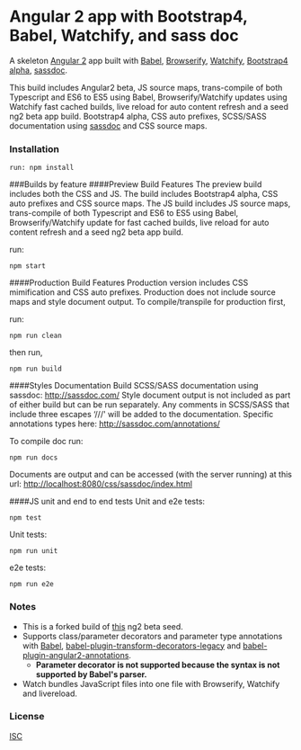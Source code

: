 # Angular 2 app with Bootstrap4, Babel, Watchify, and sass doc

A skeleton [Angular 2](https://angular.io/) app built with [Babel](https://babeljs.io/), [Browserify](http://browserify.org/), [Watchify](https://github.com/substack/watchify), [Bootstrap4 alpha](https://github.com/twbs/bootstrap/tree/v4-dev), [sassdoc](http://sassdoc.com/).

This build includes Angular2 beta, JS source maps, trans-compile of both Typescript and ES6 to ES5 using Babel, Browserify/Watchify updates using Watchify fast cached builds, live reload for auto content refresh and a seed ng2 beta app build. Bootstrap4 alpha, CSS auto prefixes, SCSS/SASS documentation using [sassdoc](http://sassdoc.com/)  and CSS source maps.

### Installation
```
run: npm install
```

###Builds by feature
####Preview Build Features
The preview build includes both the CSS and JS. The build includes Bootstrap4 alpha, CSS auto prefixes and CSS source maps. The JS build includes JS source maps, trans-compile of both Typescript and ES6 to ES5 using Babel, Browserify/Watchify update for fast cached builds, live reload for auto content refresh and a seed ng2 beta app build.

run:
```
npm start
```

####Production Build Features
Production version includes CSS mimification and CSS auto prefixes. Production does not include source maps and style document output.
To compile/transpile for production first,

run:
```
npm run clean
```
then run,
```
npm run build
```

####Styles Documentation Build
SCSS/SASS documentation using sassdoc: http://sassdoc.com/
Style document output is not included as part of either build but can be run separately. Any comments in SCSS/SASS that include three escapes ‘///' will be added to the documentation. Specific annotations types here: http://sassdoc.com/annotations/

To compile doc run:
```
npm run docs
```
Documents are output and can be accessed (with the server running) at this url: [http://localhost:8080/css/sassdoc/index.html](http://localhost:8080/css/sassdoc/index.html)

####JS unit and end to end tests
Unit and e2e tests:
```
npm test
```
Unit tests:

```
npm run unit
```
e2e tests:

```
npm run e2e
```

### Notes
- This is a forked build of [this](https://github.com/shuhei/babel-angular2-app) ng2 beta seed.
- Supports class/parameter decorators and parameter type annotations with [Babel](https://github.com/babel/babel), [babel-plugin-transform-decorators-legacy](https://github.com/loganfsmyth/babel-plugin-transform-decorators-legacy) and [babel-plugin-angular2-annotations](https://github.com/shuhei/babel-plugin-angular2-annotations).
  - **Parameter decorator is not supported because the syntax is not supported by Babel's parser.**
- Watch bundles JavaScript files into one file with Browserify, Watchify and livereload.

### License

[ISC](https://opensource.org/licenses/ISC)